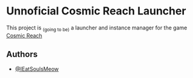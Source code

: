 # Unnoficial Cosmic Reach Launcher

This project is <sub>(going to be)</sub> a launcher and instance manager for the game [Cosmic Reach](https://finalforeach.itch.io/cosmic-reach)

## Authors

- [@IEatSoulsMeow](https://github.com/IEatSoulsMeow)